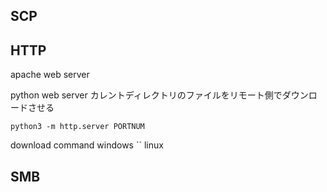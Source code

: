 ## SCP

## HTTP

apache web server

python web server
カレントディレクトリのファイルをリモート側でダウンロードさせる
```
python3 -m http.server PORTNUM
```

download command
	windows
	``
	linux
## SMB
